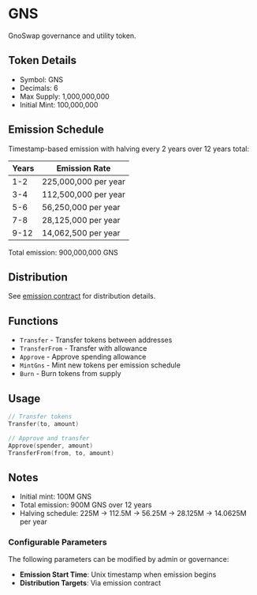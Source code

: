 # GNS

GnoSwap governance and utility token.

## Token Details

- Symbol: GNS
- Decimals: 6
- Max Supply: 1,000,000,000
- Initial Mint: 100,000,000

## Emission Schedule

Timestamp-based emission with halving every 2 years over 12 years total:

| Years | Emission Rate |
| --- | --- |
| 1-2 | 225,000,000 per year |
| 3-4 | 112,500,000 per year |
| 5-6 | 56,250,000 per year |
| 7-8 | 28,125,000 per year |
| 9-12 | 14,062,500 per year |

Total emission: 900,000,000 GNS

## Distribution

See [emission contract](../emission) for distribution details.

## Functions

- `Transfer` - Transfer tokens between addresses
- `TransferFrom` - Transfer with allowance
- `Approve` - Approve spending allowance
- `MintGns` - Mint new tokens per emission schedule
- `Burn` - Burn tokens from supply

## Usage

```go
// Transfer tokens
Transfer(to, amount)

// Approve and transfer
Approve(spender, amount)
TransferFrom(from, to, amount)
```

## Notes

- Initial mint: 100M GNS
- Total emission: 900M GNS over 12 years
- Halving schedule: 225M → 112.5M → 56.25M → 28.125M → 14.0625M per year

### Configurable Parameters
The following parameters can be modified by admin or governance:
- **Emission Start Time**: Unix timestamp when emission begins
- **Distribution Targets**: Via emission contract